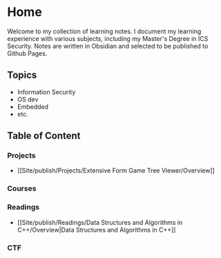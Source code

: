 # Home
Welcome to my collection of learning notes.
I document my learning experience with various subjects, including my Master's Degree in ICS Security.
Notes are written in Obsidian and selected to be published to Github Pages.

## Topics
- Information Security
- OS dev
- Embedded
- etc.

## Table of Content
### Projects
- [[Site/publish/Projects/Extensive Form Game Tree Viewer/Overview]]

### Courses

### Readings
- [[Site/publish/Readings/Data Structures and Algorithms in C++/Overview|Data Structures and Algorithms in C++]]

### CTF
